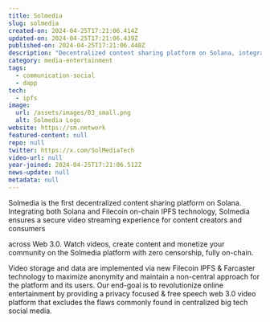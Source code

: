 ```yaml
---
title: Solmedia
slug: solmedia
created-on: 2024-04-25T17:21:06.414Z
updated-on: 2024-04-25T17:21:06.439Z
published-on: 2024-04-25T17:21:06.448Z
description: "Decentralized content sharing platform on Solana, integrating both Solana and Filecoin on-chain IPFS technology."
category: media-entertainment
tags:
  - communication-social
  - dapp
tech:
  - ipfs
image:
  url: /assets/images/03_small.png
  alt: Solmedia Logo
website: https://sm.network
featured-content: null
repo: null
twitter: https://x.com/SolMediaTech
video-url: null
year-joined: 2024-04-25T17:21:06.512Z
news-update: null
metadata: null
---
```


Solmedia is the first decentralized content sharing platform on Solana. Integrating both Solana and Filecoin on-chain IPFS technology, Solmedia ensures a secure video streaming experience for content creators and consumers

across Web 3.0. Watch videos, create content and monetize your community on the Solmedia platform with zero censorship, fully on-chain.

Video storage and data are implemented via new Filecoin IPFS & Farcaster technology to maximize anonymity and maintain a non-central approach for the platform and its users. Our end-goal is to revolutionize online entertainment by providing a privacy focused & free speech web 3.0 video platform that excludes the flaws commonly found in centralized big tech social media.
